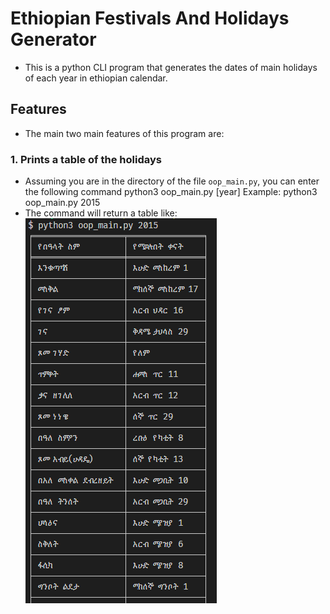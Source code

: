 # Ethiopian Festivals And Holidays Generator

- This is a python CLI program that generates the dates of main holidays of each year in ethiopian calendar.

## Features

- The main two main features of this program are:

### 1. Prints a table of the holidays

- Assuming you are in the directory of the file `oop_main.py`, you can enter the following command
  python3 oop_main.py [year]
  Example:
  python3 oop_main.py 2015
- The command will return a table like:
  ![Sample Table](/img/IMG1.PNG)
